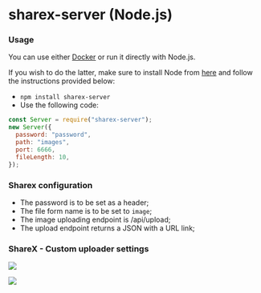 # sharex-server (Node.js)

### Usage

You can use either [Docker](https://hub.docker.com/r/alexthemaster/sharex-server) or run it directly with Node.js.

If you wish to do the latter, make sure to install Node from [here](https://nodejs.org/en) and follow the instructions provided below:

- `npm install sharex-server`
- Use the following code:

```js
const Server = require("sharex-server");
new Server({
  password: "password",
  path: "images",
  port: 6666,
  fileLength: 10,
});
```

### Sharex configuration

- The password is to be set as a header;
- The file form name is to be set to `image`;
- The image uploading endpoint is /api/upload;
- The upload endpoint returns a JSON with a URL link;

### ShareX - Custom uploader settings

![](https://raw.githubusercontent.com/authenticname/sharex-server/master/assets/01.png)

![](https://raw.githubusercontent.com/authenticname/sharex-server/master/assets/02.png)
